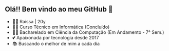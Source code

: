 ## Olá!! Bem vindo ao meu GitHub 🥰

- 👩‍🦱 Raissa | 20y
- 👩‍🎓 Curso Técnico em Informática (Concluído)
- 👩‍💻 Bacharelado em Ciência da Computação (Em Andamento - 7° Sem.)
- 💕 Apaixonada por tecnologia desde 2017 
- 📚 Buscando o melhor de mim a cada dia 


